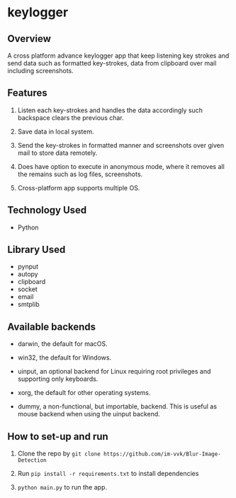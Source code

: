 # keylogger

## Overview

A cross platform advance keylogger app that keep listening key strokes and send data such as formatted key-strokes, data from clipboard over mail including screenshots.

## Features

1. Listen each key-strokes and handles the data accordingly such backspace clears the previous char.

2. Save data in local system.

3. Send the key-strokes in formatted manner and screenshots over given mail to store data remotely.

4. Does have option to execute in anonymous mode, where it removes all the remains such as log files, screenshots.

5. Cross-platform app supports multiple OS.

## Technology Used

- Python

## Library Used

- pynput
- autopy
- clipboard
- socket
- email
- smtplib

## Available backends

- darwin, the default for macOS.

- win32, the default for Windows.

- uinput, an optional backend for Linux requiring root privileges and supporting only keyboards.

- xorg, the default for other operating systems.

- dummy, a non-functional, but importable, backend. This is useful as mouse backend when using the uinput backend.

## How to set-up and run

1. Clone the repo by `git clone https://github.com/im-vvk/Blur-Image-Detection`

2. Run `pip install -r requirements.txt` to install dependencies

3. `python main.py` to run the app.

